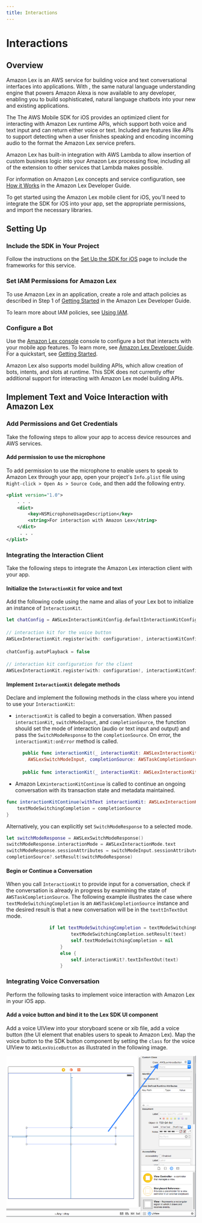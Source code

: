 ```yaml
---
title: Interactions
---
```


# Interactions

## Overview

Amazon Lex is an AWS service for building voice and text conversational interfaces into applications. With , the same natural language understanding engine that powers Amazon Alexa is now available to any
developer, enabling you to build sophisticated, natural language chatbots into your new and existing
applications.

The The AWS Mobile SDK for iOS provides an optimized client for interacting with Amazon Lex runtime APIs,
which support both voice and text input and can return either voice or text. Included are features
like APIs to support detecting when a user finishes speaking and encoding incoming audio to the format
the Amazon Lex service prefers.

Amazon Lex has built-in integration with AWS Lambda to allow insertion of custom business logic
into your Amazon Lex processing flow, including all of the extension to other services that Lambda makes possible.

For information on Amazon Lex concepts and service configuration, see
[How it Works](http://docs.aws.amazon.com/lex/latest/dg/how-it-works.html) in the Amazon Lex Developer Guide.

To get started using the Amazon Lex mobile client for iOS, you'll need to integrate the SDK for iOS
into your app, set the appropriate permissions, and import the necessary libraries.


## Setting Up

### Include the SDK in Your Project

Follow the instructions on the [Set Up the SDK for iOS](http://docs.aws.amazon.com/mobile/sdkforios/developerguide/setup.html) page to include the frameworks for this service.

### Set IAM Permissions for Amazon Lex

To use Amazon Lex in an application, create a role and attach policies as described in Step 1 of
[Getting Started](http://docs.aws.amazon.com/lex/latest/dg/gs-bp-prep.html) in the Amazon Lex Developer Guide.

To learn more about IAM policies, see [Using IAM](http://docs.aws.amazon.com/IAM/latest/UserGuide/IAM_Introduction.html).

### Configure a Bot

Use the [Amazon Lex console](https://console.aws.amazon.com/lex/) console to configure a bot that interacts with your mobile app features. To learn more, see [Amazon Lex Developer Guide](https://docs.aws.amazon.com/lex/latest/dg/what-is.html). For a quickstart, see [Getting Started](https://alpha-docs-aws.amazon.com/lex/latest/dg/getting-started.html).

Amazon Lex also supports model building APIs, which allow creation of bots, intents, and slots at runtime. This SDK does not currently offer additional support for interacting with Amazon Lex model building APIs.

## Implement Text and Voice Interaction with Amazon Lex

### Add Permissions and Get Credentials

Take the following steps to allow your app to access device resources and AWS services.

#### Add permission to use the microphone

To add permission to use the microphone to enable users to speak to Amazon Lex through your app, open your project's `Info.plist` file using `Right-click > Open As > Source Code`, and then add the following entry.

```xml
<plist version="1.0">
    . . .
    <dict>
        <key>NSMicrophoneUsageDescription</key>
        <string>For interaction with Amazon Lex</string>
    </dict>
     . . .
</plist>
```

### Integrating the Interaction Client

Take the following steps to integrate the Amazon Lex interaction client with your app.

#### Initialize the `InteractionKit` for voice and text

Add the following code using the name and alias of your Lex bot to initialize an  instance of `InteractionKit`.


```swift
let chatConfig = AWSLexInteractionKitConfig.defaultInteractionKitConfig(withBotName: BotName, botAlias: BotAlias)

// interaction kit for the voice button
AWSLexInteractionKit.register(with: configuration!, interactionKitConfiguration: chatConfig, forKey: "AWSLexVoiceButton")

chatConfig.autoPlayback = false

// interaction kit configuration for the client
AWSLexInteractionKit.register(with: configuration!, interactionKitConfiguration: chatConfig, forKey: "chatConfig")
```

#### Implement `InteractionKit` delegate methods

Declare and implement the following methods in the class where you intend to use your `InteractionKit`:

- `interactionKit` is called to begin a conversation. When passed `interactionKit`, `switchModeInput`, and `completionSource`, the function should set the mode of interaction (audio or text input and output)  and pass the `SwitchModeResponse` to the `completionSource`. On error, the `interactionKit:onError` method is called.

```swift
      public func interactionKit(_ interactionKit: AWSLexInteractionKit, switchModeInput:
        AWSLexSwitchModeInput, completionSource: AWSTaskCompletionSource<AWSLexSwitchModeResponse>?)

      public func interactionKit(_ interactionKit: AWSLexInteractionKit, onError error: Error)
```

- Amazon Lex`interactionKitContinue` is called to continue an ongoing conversation with its transaction state and metadata maintained.

```swift
func interactionKitContinue(withText interactionKit: AWSLexInteractionKit, completionSource: AWSTaskCompletionSource<NSString>){
    textModeSwitchingCompletion = completionSource
}
```

  Alternatively, you can explicitly set `SwitchModeResponse` to a selected mode.

  ```swift
  let switchModeResponse = AWSLexSwitchModeResponse()
  switchModeResponse.interactionMode = AWSLexInteractionMode.text
  switchModeResponse.sessionAttributes = switchModeInput.sessionAttributes
  completionSource?.setResult(switchModeResponse)
  ```

#### Begin or Continue a Conversation

When you call `InteractionKit` to provide input for a conversation, check if the conversation is already in progress by examining the state of `AWSTaskCompletionSource`. The following example illustrates the case where `textModeSwitchingCompletion` is an `AWSTaskCompletionSource` instance and the desired result is that a new conversation will be in the `texttInTextOut` mode.

```swift
                if let textModeSwitchingCompletion = textModeSwitchingCompletion {
                        textModeSwitchingCompletion.setResult(text)
                        self.textModeSwitchingCompletion = nil
                    }
                    else {
                        self.interactionKit?.textInTextOut(text)
                    }
```

### Integrating Voice Conversation

Perform the following tasks to implement voice interaction with Amazon Lex in your iOS app.

#### Add a voice button and bind it to the Lex SDK UI component

Add a voice UIView into your storyboard scene or xib file, add a voice button (the UI element that enables users to speak to Amazon Lex). Map the voice button to the SDK button component by setting the `class` for the voice UIView to `AWSLexVoiceButton` as illustrated in the following image.

![Image](./images/conversational-bots-voice-ui.png)
